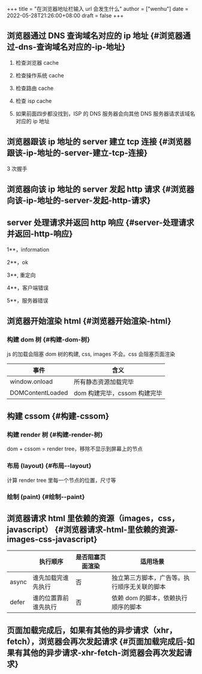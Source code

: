 +++
title = "在浏览器地址栏输入 url 会发生什么"
author = ["wenhu"]
date = 2022-05-28T21:26:00+08:00
draft = false
+++

## 浏览器通过 DNS 查询域名对应的 ip 地址 {#浏览器通过-dns-查询域名对应的-ip-地址}

1.  检查浏览器 cache

2.  检查操作系统 cache

3.  检查路由 cache

4.  检查 isp cache

5.  如果前面四步都没找到，ISP 的 DNS 服务器会向其他 DNS 服务器请求该域名对应的 ip 地址


## 浏览器跟该 ip 地址的 server 建立 tcp 连接 {#浏览器跟该-ip-地址的-server-建立-tcp-连接}

3 次握手


## 浏览器向该 ip 地址的 server 发起 http 请求 {#浏览器向该-ip-地址的-server-发起-http-请求}


## server 处理请求并返回 http 响应 {#server-处理请求并返回-http-响应}

1\*\*，information

2\*\*，ok

3\*\*, 重定向

4\*\*，客户端错误

5\*\*，服务器错误


## 浏览器开始渲染 html {#浏览器开始渲染-html}


### 构建 dom 树 {#构建-dom-树}

js 的加载会阻塞 dom 树的构建, css, images 不会。css 会阻塞页面渲染

| 事件             | 含义                |
|----------------|-------------------|
| window.onload    | 所有静态资源加载完毕 |
| DOMContentLoaded | dom 构建完毕，cssom 构建完毕 |


## 构建 cssom {#构建-cssom}


### 构建 render 树 {#构建-render-树}

dom + cssom = render tree，移除不显示到屏幕上的节点


### 布局 (layout) {#布局--layout}

计算 render tree 里每一个节点的位置，尺寸等


### 绘制 (paint) {#绘制--paint}


## 浏览器请求 html 里依赖的资源（images，css，javascript） {#浏览器请求-html-里依赖的资源-images-css-javascript}

|       | 执行顺序   | 是否阻塞页面渲染 | 适用场景               |
|-------|--------|----------|--------------------|
| async | 谁先加载完谁先执行 | 否       | 独立第三方脚本，广告等。执行顺序无关联的脚本 |
| defer | 谁的位置靠前谁先执行 | 否       | 依赖 dom 的脚本，依赖执行顺序的脚本 |


## 页面加载完成后，如果有其他的异步请求（xhr，fetch），浏览器会再次发起请求 {#页面加载完成后-如果有其他的异步请求-xhr-fetch-浏览器会再次发起请求}
